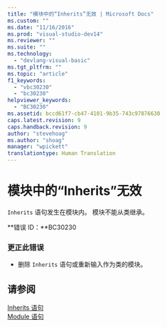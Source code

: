 ```yaml
---
title: "模块中的“Inherits”无效 | Microsoft Docs"
ms.custom: ""
ms.date: "11/16/2016"
ms.prod: "visual-studio-dev14"
ms.reviewer: ""
ms.suite: ""
ms.technology: 
  - "devlang-visual-basic"
ms.tgt_pltfrm: ""
ms.topic: "article"
f1_keywords: 
  - "vbc30230"
  - "bc30230"
helpviewer_keywords: 
  - "BC30230"
ms.assetid: bccd61f7-cb47-4101-9b35-743c97876630
caps.latest.revision: 9
caps.handback.revision: 9
author: "stevehoag"
ms.author: "shoag"
manager: "wpickett"
translationtype: Human Translation
---
```

# 模块中的“Inherits”无效
`Inherits` 语句发生在模块内。 模块不能从类继承。  
  
 **错误 ID：**BC30230  
  
### 更正此错误  
  
-   删除 `Inherits` 语句或重新输入作为类的模块。  
  
## 请参阅  
 [Inherits 语句](../../visual-basic/language-reference/statements/inherits-statement.md)   
 [Module 语句](../../visual-basic/language-reference/statements/module-statement.md)